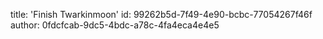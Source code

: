 title: 'Finish Twarkinmoon'
id: 99262b5d-7f49-4e90-bcbc-77054267f46f
author: 0fdcfcab-9dc5-4bdc-a78c-4fa4eca4e4e5
